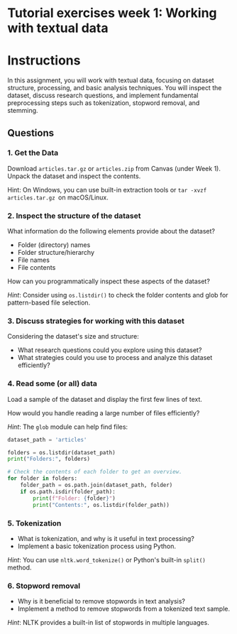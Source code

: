 # Tutorial exercises week 1: Working with textual data

# Instructions

In this assignment, you will work with textual data, focusing on dataset structure, processing, and basic analysis techniques. You will inspect the dataset, discuss research questions, and implement fundamental preprocessing steps such as tokenization, stopword removal, and stemming.

## Questions 

### 1. Get the Data

Download `articles.tar.gz` or `articles.zip` from Canvas (under Week 1). Unpack the dataset and inspect the contents.

Hint: On Windows, you can use built-in extraction tools or `tar -xvzf articles.tar.gz `on macOS/Linux.

###  2. Inspect the structure of the dataset

What information do the following elements provide about the dataset?
-   Folder (directory) names
-   Folder structure/hierarchy
-   File names
-   File contents

How can you programmatically inspect these aspects of the dataset?

*Hint*: Consider using `os.listdir()` to check the folder contents and glob for pattern-based file selection.

### 3. Discuss strategies for working with this dataset

Considering the dataset's size and structure:

-   What research questions could you explore using this dataset?
-   What strategies could you use to process and analyze this dataset efficiently?


### 4. Read some (or all) data

Load a sample of the dataset and display the first few lines of text.

How would you handle reading a large number of files efficiently?

*Hint*: The `glob` module can help find files:

```python
dataset_path = 'articles'

folders = os.listdir(dataset_path)
print("Folders:", folders)

# Check the contents of each folder to get an overview.
for folder in folders:
    folder_path = os.path.join(dataset_path, folder)
    if os.path.isdir(folder_path):
        print(f"Folder: {folder}")
        print("Contents:", os.listdir(folder_path))
```

### 5. Tokenization

-   What is tokenization, and why is it useful in text processing?
-   Implement a basic tokenization process using Python.

*Hint*: You can use `nltk.word_tokenize()` or Python's built-in `split()` method.

### 6. Stopword removal

-   Why is it beneficial to remove stopwords in text analysis?
-   Implement a method to remove stopwords from a tokenized text sample.

*Hint*: NLTK provides a built-in list of stopwords in multiple languages.

